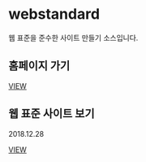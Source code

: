 # webstandard
웹 표준을 준수한 사이트 만들기 소스입니다.

<h2>홈페이지 가기</h2>
<a href="http://tpgmll125.dothome.co.kr/">VIEW</a>

<h2>웹 표준 사이트 보기</h2>
<p>2018.12.28</p>
<a href="https://tpgmll125.github.io/webstandard/">VIEW</a>
